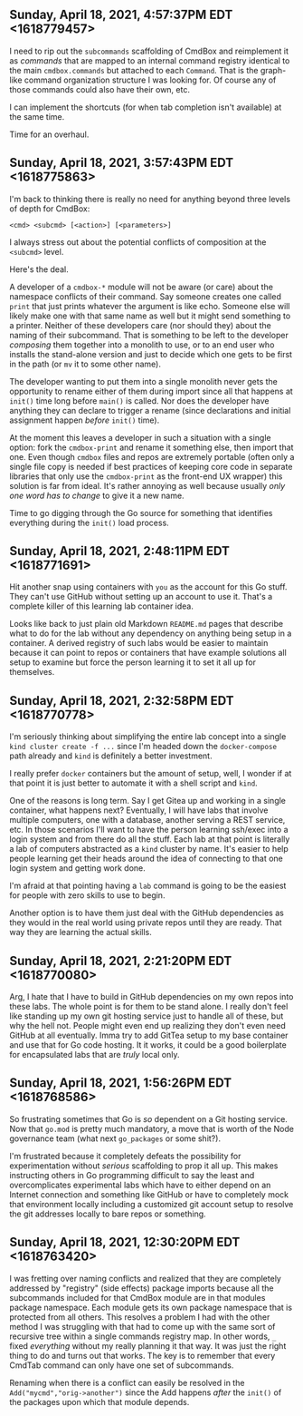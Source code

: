 ## Sunday, April 18, 2021, 4:57:37PM EDT <1618779457>

I need to rip out the `subcommands` scaffolding of CmdBox and
reimplement it as *commands* that are mapped to an internal command
registry identical to the main `cmdbox.commands` but attached to each
`Command`. That is the graph-like command organization structure I was
looking for. Of course any of those commands could also have their own,
etc.

I can implement the shortcuts (for when tab completion isn't available)
at the same time.

Time for an overhaul.

## Sunday, April 18, 2021, 3:57:43PM EDT <1618775863>

I'm back to thinking there is really no need for anything beyond three
levels of depth for CmdBox:

```
<cmd> <subcmd> [<action>] [<parameters>]
```

I always stress out about the potential conflicts of composition at the
`<subcmd>` level.

Here's the deal.

A developer of a `cmdbox-*` module will not be aware (or care) about the
namespace conflicts of their command. Say someone creates one called
`print` that just prints whatever the argument is like echo. Someone
else will likely make one with that same name as well but it might send
something to a printer. Neither of these developers care (nor should
they) about the naming of their subcommand. That is something to be left
to the developer *composing* them together into a monolith to use, or to
an end user who installs the stand-alone version and just to decide
which one gets to be first in the path (or `mv` it to some other name).

The developer wanting to put them into a single monolith never gets the
opportunity to rename either of them during import since all that
happens at `init()` time long before `main()` is called. Nor does the
developer have anything they can declare to trigger a rename (since
declarations and initial assignment happen *before* `init()` time).

At the moment this leaves a developer in such a situation with a single
option: fork the `cmdbox-print` and rename it something else, then
import that one. Even though `cmdbox` files and repos are extremely
portable (often only a single file copy is needed if best practices of
keeping core code in separate libraries that only use the `cmdbox-print`
as the front-end UX wrapper) this solution is far from ideal. It's
rather annoying as well because usually *only one word has to change* to
give it a new name.

Time to go digging through the Go source for something that identifies
everything during the `init()` load process.

## Sunday, April 18, 2021, 2:48:11PM EDT <1618771691>

Hit another snap using containers with `you` as the account for this Go
stuff. They can't use GitHub without setting up an account to use it.
That's a complete killer of this learning lab container idea.

Looks like back to just plain old Markdown `README.md` pages that
describe what to do for the lab without any dependency on anything being
setup in a container. A derived registry of such labs would be easier to
maintain because it can point to repos or containers that have example
solutions all setup to examine but force the person learning it to set
it all up for themselves.

## Sunday, April 18, 2021, 2:32:58PM EDT <1618770778>

I'm seriously thinking about simplifying the entire lab concept into a
single `kind cluster create -f ...` since I'm headed down the
`docker-compose` path already and `kind` is definitely a better
investment.

I really prefer `docker` containers but the amount of setup, well, I
wonder if at that point it is just better to automate it with a shell
script and `kind`.

One of the reasons is long term. Say I get Gitea up and working in a
single container, what happens next? Eventually, I will have labs that
involve multiple computers, one with a database, another serving a REST
service, etc. In those scenarios I'll want to have the person learning
ssh/exec into a login system and from there do all the stuff. Each lab
at that point is literally a lab of computers abstracted as a `kind`
cluster by name. It's easier to help people learning get their heads
around the idea of connecting to that one login system and getting work
done.

I'm afraid at that pointing having a `lab` command is going to be the
easiest for people with zero skills to use to begin.

Another option is to have them just deal with the GitHub dependencies as
they would in the real world using private repos until they are ready.
That way they are learning the actual skills.

## Sunday, April 18, 2021, 2:21:20PM EDT <1618770080>

Arg, I hate that I have to build in GitHub dependencies on my own repos
into these labs. The whole point is for them to be stand alone. I really
don't feel like standing up my own git hosting service just to handle
all of these, but why the hell not. People might even end up realizing
they don't even need GitHub at all eventually. Imma try to add GitTea
setup to my base container and use that for Go code hosting. It it
works, it could be a good boilerplate for encapsulated labs that are
*truly* local only.

## Sunday, April 18, 2021, 1:56:26PM EDT <1618768586>

So frustrating sometimes that Go is *so* dependent on a Git hosting
service. Now that `go.mod` is pretty much mandatory, a move that is
worth of the Node governance team (what next `go_packages` or some
shit?). 

I'm frustrated because it completely defeats the possibility for
experimentation without *serious* scaffolding to prop it all up. This
makes instructing others in Go programming difficult to say the least
and overcomplicates experimental labs which have to either depend on an
Internet connection and something like GitHub or have to completely mock
that environment locally including a customized git account setup to
resolve the git addresses locally to bare repos or something.

## Sunday, April 18, 2021, 12:30:20PM EDT <1618763420>

I was fretting over naming conflicts and realized that they are
completely addressed by "registry" (side effects) package imports
because all the subcommands included for that CmdBox module are in that
modules package namespace. Each module gets its own package namespace
that is protected from all others. This resolves a problem I had with
the other method I was struggling with that had to come up with the same
sort of recursive tree within a single commands registry map. In other
words, `_` fixed *everything* without my really planning it that way. It
was just the right thing to do and turns out that works. The key is to
remember that every CmdTab command can only have one set of subcommands.

Renaming when there is a conflict can easily be resolved in the
`Add("mycmd","orig->another")` since the Add happens *after* the
`init()` of the  packages upon which that module depends.

